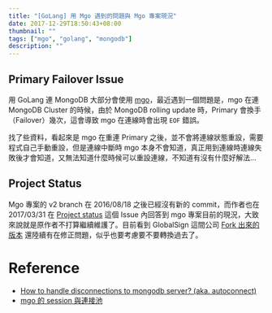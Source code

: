 ```yaml
---
title: "[GoLang] 用 Mgo 遇到的問題與 Mgo 專案現況"
date: 2017-12-29T18:50:43+08:00
thumbnail: ""
tags: ["mgo", "golang", "mongodb"]
description: ""
---
```


## Primary Failover Issue

用 GoLang 連 MongoDB 大部分會使用 [mgo](https://github.com/go-mgo/mgo)，最近遇到一個問題是，mgo 在連 MongoDB Cluster 的時候，由於 MongoDB rolling update 時，Primary 會換手（Failover）幾次，這會導致 mgo 在連線時會出現 `EOF` 錯誤。

找了些資料，看起來是 mgo 在重連 Primary 之後，並不會將連線狀態重設，需要程式自己手動重設，但是連線中斷時 mgo 本身不會知道，真正用到連線時連線失敗後才會知道，又無法知道什麼時候可以重設連線，不知道有沒有什麼好解法...

## Project Status

Mgo 專案的 v2 branch 在 2016/08/18 之後已經沒有新的 commit，而作者也在 2017/03/31 在 [Project status](https://github.com/go-mgo/mgo/issues/416) 這個 Issue 內回答到 mgo 專案目前的現況，大致來說就是原作者不打算繼續維護了。目前看到 GlobalSign 這間公司 [Fork 出來的版本](https://github.com/globalsign/mgo) 還陸續有在修正問題，似乎也要考慮要不要轉換過去了。

# Reference
* [How to handle disconnections to mongodb server? (aka. autoconnect)](https://groups.google.com/forum/#!topic/mgo-users/XM0rc6p-V-8)
* [mgo 的 session 與連接池](https://cardinfolink.github.io/2017/05/17/mgo-session/)
